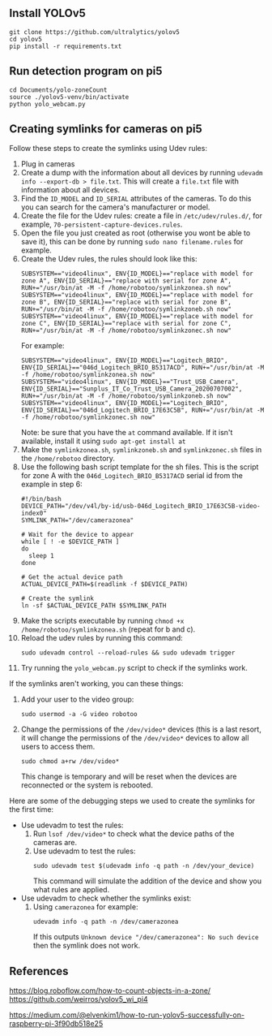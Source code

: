 ## Install YOLOv5

```
git clone https://github.com/ultralytics/yolov5
cd yolov5
pip install -r requirements.txt
```

## Run detection program on pi5
```
cd Documents/yolo-zoneCount
source ./yolov5-venv/bin/activate
python yolo_webcam.py
```

## Creating symlinks for cameras on pi5

Follow these steps to create the symlinks using Udev rules:

1. Plug in cameras
2. Create a dump with the information about all devices by running `udevadm info --export-db > file.txt`. This will create a `file.txt` file with information about all devices.
3. Find the `ID_MODEL` and `ID_SERIAL` attributes of the cameras. To do this you can search for the camera's manufacturer or model.
4. Create the file for the Udev rules: create a file in `/etc/udev/rules.d/`, for example, `70-persistent-capture-devices.rules`.
5. Open the file you just created as root (otherwise you wont be able to save it), this can be done by running `sudo nano filename.rules` for example.
6. Create the Udev rules, the rules should look like this:
    ```
    SUBSYSTEM=="video4linux", ENV{ID_MODEL}=="replace with model for zone A", ENV{ID_SERIAL}=="replace with serial for zone A", RUN+="/usr/bin/at -M -f /home/robotoo/symlinkzonea.sh now"
    SUBSYSTEM=="video4linux", ENV{ID_MODEL}=="replace with model for zone B", ENV{ID_SERIAL}=="replace with serial for zone B", RUN+="/usr/bin/at -M -f /home/robotoo/symlinkzoneb.sh now"
    SUBSYSTEM=="video4linux", ENV{ID_MODEL}=="replace with model for zone C", ENV{ID_SERIAL}=="replace with serial for zone C", RUN+="/usr/bin/at -M -f /home/robotoo/symlinkzonec.sh now"
    ```
    For example:
   ```
   SUBSYSTEM=="video4linux", ENV{ID_MODEL}=="Logitech_BRIO", ENV{ID_SERIAL}=="046d_Logitech_BRIO_B5317ACD", RUN+="/usr/bin/at -M -f /home/robotoo/symlinkzonea.sh now"
   SUBSYSTEM=="video4linux", ENV{ID_MODEL}=="Trust_USB_Camera", ENV{ID_SERIAL}=="Sunplus_IT_Co_Trust_USB_Camera_20200707002", RUN+="/usr/bin/at -M -f /home/robotoo/symlinkzoneb.sh now"
   SUBSYSTEM=="video4linux", ENV{ID_MODEL}=="Logitech_BRIO", ENV{ID_SERIAL}=="046d_Logitech_BRIO_17E63C5B", RUN+="/usr/bin/at -M -f /home/robotoo/symlinkzonec.sh now"
   ```
   Note: be sure that you have the `at` command available. If it isn't available, install it using `sudo apt-get install at`
7. Make the `symlinkzonea.sh`, `symlinkzoneb.sh` and `symlinkzonec.sh` files in the `/home/robotoo` directory.
8. Use the following bash script template for the sh files. This is the script for zone A with the `046d_Logitech_BRIO_B5317ACD` serial id from the example in step 6:
   ```
   #!/bin/bash
   DEVICE_PATH="/dev/v4l/by-id/usb-046d_Logitech_BRIO_17E63C5B-video-index0"
   SYMLINK_PATH="/dev/camerazonea"

   # Wait for the device to appear
   while [ ! -e $DEVICE_PATH ]
   do
     sleep 1
   done

   # Get the actual device path
   ACTUAL_DEVICE_PATH=$(readlink -f $DEVICE_PATH)

   # Create the symlink
   ln -sf $ACTUAL_DEVICE_PATH $SYMLINK_PATH
   ```
9. Make the scripts executable by running `chmod +x /home/robotoo/symlinkzonea.sh` (repeat for b and c).
10. Reload the udev rules by running this command:
    ```
    sudo udevadm control --reload-rules && sudo udevadm trigger
    ```
11. Try running the `yolo_webcam.py` script to check if the symlinks work.

If the symlinks aren't working, you can these things:

1. Add your user to the video group:
   ```
   sudo usermod -a -G video robotoo
   ```
2. Change the permissions of the `/dev/video*` devices (this is a last resort, it will change the permissions of the `/dev/video*` devices to allow all users to access them.
   ```
   sudo chmod a+rw /dev/video*
   ```
   This change is temporary and will be reset when the devices are reconnected or the system is rebooted.

Here are some of the debugging steps we used to create the symlinks for the first time:

- Use udevadm to test the rules:
  1. Run `lsof /dev/video*` to check what the device paths of the cameras are.
  2. Use udevadm to test the rules:
     ```
     sudo udevadm test $(udevadm info -q path -n /dev/your_device)
     ```
     This command will simulate the addition of the device and show you what rules are applied.
- Use udevadm to check whether the symlinks exist:
  1. Using `camerazonea` for example:
     ```
     udevadm info -q path -n /dev/camerazonea
     ```
     If this outputs `Unknown device "/dev/camerazonea": No such device` then the symlink does not work.

## References
https://blog.roboflow.com/how-to-count-objects-in-a-zone/
 https://github.com/weirros/yolov5_wi_pi4 

https://medium.com/@elvenkim1/how-to-run-yolov5-successfully-on-raspberry-pi-3f90db518e25
